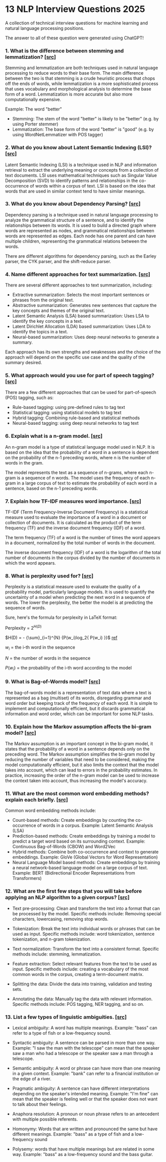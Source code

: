 # 13 NLP Interview Questions 2025
A collection of technical interview questions for machine learning and natural language processing positions.

The answer to all of these question were generated using ChatGPT!


### 1. What is the difference between stemming and lemmatization? [[src]](https://www.projectpro.io/article/nlp-interview-questions-and-answers/439)

Stemming and lemmatization are both techniques used in natural language processing to reduce words to their base form. The main difference between the two is that stemming is a crude heuristic process that chops off the ends of words, while lemmatization is a more sophisticated process that uses vocabulary and morphological analysis to determine the base form of a word. Lemmatization is more accurate but also more computationally expensive.

Example: The word "better"
* Stemming: The stem of the word "better" is likely to be "better" (e.g. by using Porter stemmer)
* Lemmatization: The base form of the word "better" is "good" (e.g. by using WordNetLemmatizer with POS tagger)

### 2. What do you know about Latent Semantic Indexing (LSI)? [[src]](https://www.projectpro.io/article/nlp-interview-questions-and-answers/439)
Latent Semantic Indexing (LSI) is a technique used in NLP and information retrieval to extract the underlying meaning or concepts from a collection of text documents. LSI uses mathematical techniques such as Singular Value Decomposition (SVD) to identify patterns and relationships in the co-occurrence of words within a corpus of text. LSI is based on the idea that words that are used in similar context tend to have similar meanings. 

### 3. What do you know about Dependency Parsing? [[src]](https://www.projectpro.io/article/nlp-interview-questions-and-answers/439)
Dependency parsing is a technique used in natural language processing to analyze the grammatical structure of a sentence, and to identify the relationships between its words. It is used to build a directed graph where words are represented as nodes, and grammatical relationships between words are represented as edges. Each node has one parent and can have multiple children, representing the grammatical relations between the words.

There are different algorithms for dependency parsing, such as the Earley parser, the CYK parser, and the shift-reduce parser. 

### 4. Name different approaches for text summarization. [[src]](https://www.projectpro.io/article/nlp-interview-questions-and-answers/439)
There are several different approaches to text summarization, including:
* Extractive summarization: Selects the most important sentences or phrases from the original text.
* Abstractive summarization: Generates new sentences that capture the key concepts and themes of the original text.
* Latent Semantic Analysis (LSA) based summarization: Uses LSA to identify the key concepts in a text.
* Latent Dirichlet Allocation (LDA) based summarization: Uses LDA to identify the topics in a text.
* Neural-based summarization: Uses deep neural networks to generate a summary.

Each approach has its own strengths and weaknesses and the choice of the approach will depend on the specific use case and the quality of the summary desired.

### 5. What approach would you use for part of speech tagging? [[src]](https://www.projectpro.io/article/nlp-interview-questions-and-answers/439)
There are a few different approaches that can be used for part-of-speech (POS) tagging, such as:
* Rule-based tagging: using pre-defined rules to tag text
* Statistical tagging: using statistical models to tag text
* Hybrid tagging: Combining rule-based and statistical methods
* Neural-based tagging: using deep neural networks to tag text

### 6. Explain what is a n-gram model. [[src]](https://www.projectpro.io/article/nlp-interview-questions-and-answers/439)
An n-gram model is a type of statistical language model used in NLP. It is based on the idea that the probability of a word in a sentence is dependent on the probability of the n-1 preceding words, where n is the number of words in the gram.

The model represents the text as a sequence of n-grams, where each n-gram is a sequence of n words. The model uses the frequency of each n-gram in a large corpus of text to estimate the probability of each word in a sentence, based on the n-1 preceding words.

### 7. Explain how TF-IDF measures word importance. [[src]](https://www.projectpro.io/article/nlp-interview-questions-and-answers/439)
TF-IDF (Term Frequency-Inverse Document Frequency) is a statistical measure used to evaluate the importance of a word in a document or collection of documents. It is calculated as the product of the term frequency (TF) and the inverse document frequency (IDF) of a word.

The term frequency (TF) of a word is the number of times the word appears in a document, normalized by the total number of words in the document.

The inverse document frequency (IDF) of a word is the logarithm of the total number of documents in the corpus divided by the number of documents in which the word appears.


### 8. What is perplexity used for? [[src]](https://www.projectpro.io/article/nlp-interview-questions-and-answers/439)
Perplexity is a statistical measure used to evaluate the quality of a probability model, particularly language models. It is used to quantify the uncertainty of a model when predicting the next word in a sequence of words. The lower the perplexity, the better the model is at predicting the sequence of words. 

Sure, here's the formula for perplexity in LaTeX format:

Perplexity = $2^{H(D)}$

$H(D) = - {\sum}_{i=1}^{N} {P(w_i)log_2{ P(w_i) }}$ [ref](https://en.wikipedia.org/wiki/Perplexity) 

$w_i$ = the i-th word in the sequence

$N$ = the number of words in the sequence

$P(w_i)$ = the probability of the i-th word according to the model

### 9. What is Bag-of-Worrds model? [[src]](https://www.projectpro.io/article/nlp-interview-questions-and-answers/439)
The bag-of-words model is a representation of text data where a text is represented as a bag (multiset) of its words, disregarding grammar and word order but keeping track of the frequency of each word. It is simple to implement and computationally efficient, but it discards grammatical information and word order, which can be important for some NLP tasks.

### 10. Explain how the Markov assumption affects the bi-gram model? [[src]](https://www.projectpro.io/article/nlp-interview-questions-and-answers/439)
The Markov assumption is an important concept in the bi-gram model, it states that the probability of a word in a sentence depends only on the preceding word. The Markov assumption simplifies the bi-gram model by reducing the number of variables that need to be considered, making the model computationally efficient, but it also limits the context that the model takes into account, which can lead to errors in the probability estimates. In practice, increasing the order of the n-gram model can be used to increase the context taken into account, thus increasing the model's accuracy.

### 11. What are the most common word embedding methods? explain each briefly. [[src]](https://www.projectpro.io/article/nlp-interview-questions-and-answers/439)
Common word embedding methods include:
* Count-based methods: Create embeddings by counting the co-occurrence of words in a corpus. Example: Latent Semantic Analysis (LSA)
* Prediction-based methods: Create embeddings by training a model to predict a target word based on its surrounding context. Example: Continuous Bag-of-Words (CBOW) and Word2Vec
* Hybrid methods: Combine both co-occurrence and context to generate embeddings. Example: GloVe (Global Vectors for Word Representation)
* Neural Language Model based methods: Create embeddings by training a neural network-based language model on a large corpus of text. Example: BERT (Bidirectional Encoder Representations from Transformers)

### 12. What are the first few steps that you will take before applying an NLP algorithm to a given corpus? [[src]](https://www.projectpro.io/article/nlp-interview-questions-and-answers/439)
* Text pre-processing: Clean and transform the text into a format that can be processed by the model. Specific methods include: Removing special characters, lowercasing, removing stop words.

* Tokenization: Break the text into individual words or phrases that can be used as input. Specific methods include: word tokenization, sentence tokenization, and n-gram tokenization.

* Text normalization: Transform the text into a consistent format. Specific methods include: stemming, lemmatization.

* Feature extraction: Select relevant features from the text to be used as input. Specific methods include: creating a vocabulary of the most common words in the corpus, creating a term-document matrix.

* Splitting the data: Divide the data into training, validation and testing sets.

* Annotating the data: Manually tag the data with relevant information. Specific methods include: POS tagging, NER tagging, and so on.

### 13. List a few types of linguistic ambiguities. [[src]](https://www.projectpro.io/article/nlp-interview-questions-and-answers/439)
* Lexical ambiguity: A word has multiple meanings. Example: "bass" can refer to a type of fish or a low-frequency sound.

* Syntactic ambiguity: A sentence can be parsed in more than one way. Example: "I saw the man with the telescope" can mean that the speaker saw a man who had a telescope or the speaker saw a man through a telescope.

* Semantic ambiguity: A word or phrase can have more than one meaning in a given context. Example: "bank" can refer to a financial institution or the edge of a river.

* Pragmatic ambiguity: A sentence can have different interpretations depending on the speaker's intended meaning. Example: "I'm fine" can mean that the speaker is feeling well or that the speaker does not want to talk about their feelings.

* Anaphora resolution: A pronoun or noun phrase refers to an antecedent with multiple possible referents.

* Homonymy: Words that are written and pronounced the same but have different meanings. Example: "bass" as a type of fish and a low-frequency sound

* Polysemy: words that have multiple meanings but are related in some way. Example: "bass" as a low-frequency sound and the bass guitar.
